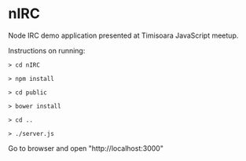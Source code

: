 nIRC
====

Node IRC demo application presented at Timisoara JavaScript meetup.

Instructions on running:

``` > cd nIRC ```

``` > npm install ```

``` > cd public ```

``` > bower install ```

``` > cd .. ```

``` > ./server.js ```

Go to browser and open "http://localhost:3000"
